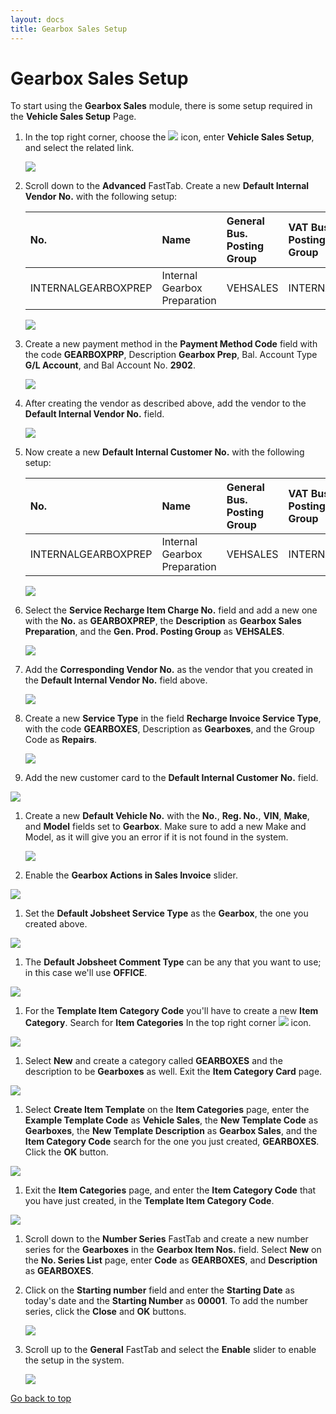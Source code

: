 ```yaml
---
layout: docs
title: Gearbox Sales Setup
---
```


# Gearbox Sales Setup
To start using the **Gearbox Sales** module, there is some setup required in the **Vehicle Sales Setup** Page.
1. In the top right corner, choose the ![](media/search_icon.png) icon, enter **Vehicle Sales Setup**, and select the related link.

   ![](media/garagehive-gearbox-sales-setup1.gif)

1. Scroll down to the **Advanced** FastTab. Create a new **Default Internal Vendor No.** with the following setup:

   | No.                 | Name                         | General Bus. Posting Group | VAT Bus. Posting Group | Vendor Posting Group |
   | :------------------ | :--------------------------- | :------------------------- | :--------------------- | :------------------- |
   | INTERNALGEARBOXPREP | Internal Gearbox Preparation | VEHSALES                   | INTERNAL               | VEHSALES             |


   ![](media/garagehive-gearbox-sales-setup2.gif)

1. Create a new payment method in the **Payment Method Code** field with the code **GEARBOXPRP**, Description **Gearbox Prep**, Bal. Account Type **G/L Account**, and Bal Account No. **2902**. 

   ![](media/garagehive-gearbox-sales-setup3.gif)

1. After creating the vendor as described above, add the vendor to the **Default Internal Vendor No.** field.

   ![](media/garagehive-gearbox-sales-setup4.png)

1. Now create a new **Default Internal Customer No.** with the following setup:

   | No.                 | Name                         | General Bus. Posting Group | VAT Bus. Posting Group | Customer Posting Group | Promote Sell-to Cust. on Invoice |
   | :------------------ | :--------------------------- | :------------------------- | :--------------------- | :--------------------- | :------------------------------- |
   | INTERNALGEARBOXPREP | Internal Gearbox Preparation | VEHSALES                   | INTERNAL               | VEHSALES               | Enable                           |


   ![](media/garagehive-gearbox-sales-setup5.gif)

1. Select the **Service Recharge Item Charge No.** field and add a new one with the **No.** as **GEARBOXPREP**, the **Description** as **Gearbox Sales Preparation**, and the **Gen. Prod. Posting Group** as **VEHSALES**.

   ![](media/garagehive-gearbox-sales-setup6.gif)

1. Add the **Corresponding Vendor No.** as the vendor that you created in the **Default Internal Vendor No.** field above.

   ![](media/garagehive-gearbox-sales-setup7.gif)

1. Create a new **Service Type** in the field **Recharge Invoice Service Type**, with the code **GEARBOXES**, Description as **Gearboxes**, and the Group Code as **Repairs**.

   ![](media/garagehive-gearbox-sales-setup8.gif)
   
1.  Add the new customer card to the **Default Internal Customer No.** field.

   ![](media/garagehive-gearbox-sales-setup9.png)

1. Create a new **Default Vehicle No.** with the **No.**, **Reg. No.**, **VIN**, **Make**, and **Model** fields set to **Gearbox**. Make sure to add a new Make and Model, as it will give you an error if it is not found in the system.

   ![](media/garagehive-gearbox-sales-setup10.gif)

1.  Enable the **Gearbox Actions in Sales Invoice** slider.

   ![](media/garagehive-gearbox-sales-setup11.png)

1.  Set the **Default Jobsheet Service Type** as the **Gearbox**, the one you created above.

   ![](media/garagehive-gearbox-sales-setup12.png)

1.  The **Default Jobsheet Comment Type** can be any that you want to use; in this case we'll use **OFFICE**.

   ![](media/garagehive-gearbox-sales-setup13.png)

1.  For the **Template Item Category Code** you'll have to create a new **Item Category**. Search for **Item Categories** In the top right corner ![](media/search_icon.png) icon.

   ![](media/garagehive-gearbox-sales-setup14.png)

1.  Select **New** and create a category called **GEARBOXES** and the description to be **Gearboxes** as well. Exit the **Item Category Card** page.

   ![](media/garagehive-gearbox-sales-setup15.gif)

1.  Select **Create Item Template** on the **Item Categories** page, enter the **Example Template Code** as **Vehicle Sales**, the **New Template Code** as **Gearboxes**, the **New Template Description** as **Gearbox Sales**, and the **Item Category Code** search for the one you just created, **GEARBOXES**. Click the **OK** button.

   ![](media/garagehive-gearbox-sales-setup16.gif)

1.  Exit the **Item Categories** page, and enter the **Item Category Code** that you have just created, in the **Template Item Category Code**.

   ![](media/garagehive-gearbox-sales-setup16.gif)

1. Scroll down to the **Number Series** FastTab and create a new number series for the **Gearboxes** in the **Gearbox Item Nos.** field. Select **New** on the **No. Series List** page, enter **Code** as **GEARBOXES**, and **Description** as **GEARBOXES**.
1. Click on the **Starting number** field and enter the **Starting Date** as today's date and the **Starting Number** as **00001**. To add the number series, click the **Close** and **OK** buttons.

   ![](media/garagehive-gearbox-sales-setup17.gif)

1. Scroll up to the **General** FastTab and select the **Enable** slider to enable the setup in the system.

   ![](media/garagehive-gearbox-sales-setup18.png)


[Go back to top](#top)